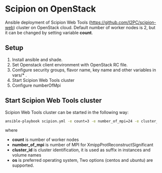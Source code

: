 # Scipion on OpenStack

Ansible deployment of Scipion Web Tools (https://github.com/I2PC/scipion-web) cluster on OpenStack cloud.
Default number of worker nodes is 2, but it can be changed by setting variable **count**.

## Setup
1. Install ansible and shade.
2. Set Openstack client environment with OpenStack RC file.
3. Configure security groups, flavor name, key name and other variables in vars/* .
4. Start Scipion Web Tools cluster
5. Configure numberOfMpi

## Start Scipion Web Tools cluster

Scipion Web Tools cluster can be started in the following way:

```bash
ansible-playbook scipion.yml -e count=3 -e number_of_mpi=24 -e cluster_id=cl -e os=centos
```
where

* **count** is number of worker nodes
* **number_of_mpi** is number of MPI for XmippProtReconstructSignificant
* **cluster_id** is cluster identification, it is used as suffix in instances and volume names
* **os** is preferred operating system, Two options (centos and ubuntu) are supported.
